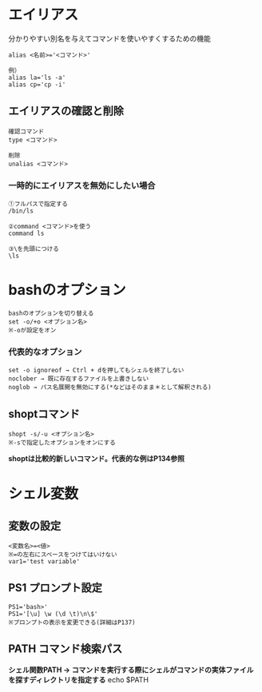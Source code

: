 # エイリアス
分かりやすい別名を与えてコマンドを使いやすくするための機能

    alias <名前>='<コマンド>'
    
    例）
    alias la='ls -a'
    alias cp='cp -i'

## エイリアスの確認と削除

    確認コマンド
    type <コマンド>
    
    削除
    unalias <コマンド>

### 一時的にエイリアスを無効にしたい場合
    ①フルパスで指定する
    /bin/ls
    
    ②command <コマンド>を使う
    command ls
    
    ③\を先頭につける
    \ls

# bashのオプション

    bashのオプションを切り替える
    set -o/+o <オプション名>
    ※-oが設定をオン

### 代表的なオプション
    set -o ignoreof → Ctrl + dを押してもシェルを終了しない
    noclober → 既に存在するファイルを上書きしない
    noglob → パス名展開を無効にする(*などはそのまま＊として解釈される)

## shoptコマンド

    shopt -s/-u <オプション名>
    ※-sで指定したオプションをオンにする

**shoptは比較的新しいコマンド。代表的な例はP134参照**

# シェル変数

## 変数の設定
    <変数名>=<値>
    ※=の左右にスペースをつけてはいけない
    var1='test variable'

## PS1 プロンプト設定
    PS1='bash>'
    PS1='[\u] \w (\d \t)\n\$'
    ※プロンプトの表示を変更できる(詳細はP137)

## PATH コマンド検索パス
**シェル関数PATH → コマンドを実行する際にシェルがコマンドの実体ファイルを探すディレクトリを指定する**
echo $PATH
